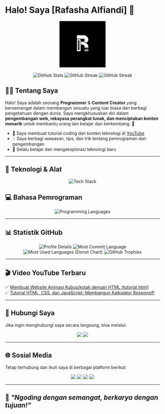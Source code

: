 # Halo! Saya [Rafasha Alfiandi] 🚀

<p align="center">
  <img src="Dokumen/logo.png" alt="Logo Saya" width="150"/>
</p>

<p align="center">
  <img src="https://github-readme-stats.vercel.app/api?username=Rfshacodeid&show_icons=true&theme=tokyonight" alt="GitHub Stats"/>
  <img src="https://github-readme-streak-stats.herokuapp.com?user=Rfshacodeid&theme=tokyonight&hide_border=true" alt="GitHub Streak"/>
  <img src="https://github-readme-streak-stats.herokuapp.com/?user=Rfshacodeid&theme=tokyonight" alt="GitHub Streak"/>
</p>

## 👨‍💻 Tentang Saya

Halo! Saya adalah seorang **Programmer** & **Content Creator** yang bersemangat dalam membangun sesuatu yang luar biasa dan berbagi pengetahuan dengan dunia. Saya mengkhususkan diri dalam **pengembangan web, rekayasa perangkat lunak, dan menciptakan konten menarik** untuk membantu orang lain belajar dan berkembang. 🌟

- 🎥 Saya membuat tutorial coding dan konten teknologi di [YouTube](https://youtube.com/Rafashaalfiandi)
- 💡 Saya berbagi wawasan, tips, dan trik tentang pemrograman dan pengembangan
- 🚀 Selalu belajar dan mengeksplorasi teknologi baru

---

## 🔧 Teknologi & Alat
<p align="center">
  <img src="https://skillicons.dev/icons?i=linux,windows,git,github,gitlab,aws,gcp,vercel,docker,vscode,jetbrains,jira,trello,notion" alt="Tech Stack"/>
</p>

## 💻 Bahasa Pemrograman
<p align="center">
  <img src="https://skillicons.dev/icons?i=python,html,css,js,bash,vbs,java,c,cpp,php,ruby,go" alt="Programming Languages"/>
</p>

---

## 📊 Statistik GitHub
<p align="center">
  <img src="https://github-profile-summary-cards.vercel.app/api/cards/profile-details?username=Rfshacodeid&theme=tokyonight" alt="Profile Details"/>
  <img src="https://github-profile-summary-cards.vercel.app/api/cards/most-commit-language?username=Rfshacodeid&theme=tokyonight" alt="Most Commit Language"/>
  <img src="https://github-readme-stats.vercel.app/api/top-langs/?username=Rfshacodeid&theme=tokyonight&layout=donut" alt="Most Used Languages (Donut Chart)"/>
  <img src="https://github-profile-trophy.vercel.app/?username=Rfshacodeid&theme=tokyonight&margin-w=10" alt="GitHub Trophies"/>
</p>

---

## 🎬 Video YouTube Terbaru
✅ [Membuat Website Animasi Kubus/kotak dengan HTML (tutorial html)](https://youtu.be/NJMbFQfho8o?si=O9A4hdjwdKsUrKjC)<br>
✅ [Tutorial HTML, CSS, dan JavaScript: Membangun Kalkulator Responsif!](https://youtu.be/NJMbFQfho8o?si=pZMHyWt-hOYidQo0)

---

## 📣 Hubungi Saya
Jika ingin menghubungi saya secara langsung, bisa melalui:

<p align="center">
  <a href="mailto:rfshacoderid@gmail.com"><img src="https://img.shields.io/badge/Email-D14836?style=for-the-badge&logo=gmail&logoColor=white"/></a>
  <a href="https://t.me/rfshacodeid"><img src="https://img.shields.io/badge/Telegram-26A5E4?style=for-the-badge&logo=telegram&logoColor=white"/></a>
</p>

---

## 🌐 Sosial Media
Tetap terhubung dan ikuti saya di berbagai platform berikut:

<p align="center">
  <a href="https://github.com/Rfshacodeid"><img src="https://img.shields.io/badge/GitHub-000?style=for-the-badge&logo=github"/></a>
  <a href="https://twitter.com/gadogado_inc"><img src="https://img.shields.io/badge/Twitter-1DA1F2?style=for-the-badge&logo=twitter&logoColor=white"/></a>
  <a href="https://instagram.com/rfashacode.id"><img src="https://img.shields.io/badge/Instagram-E4405F?style=for-the-badge&logo=instagram&logoColor=white"/></a>
  <a href="https://www.youtube.com/@Rafashaalfiandi"><img src="https://img.shields.io/badge/YouTube-FF0000?style=for-the-badge&logo=youtube&logoColor=white"/></a>
</p>

---

## 🚀 *"Ngoding dengan semangat, berkarya dengan tujuan!"*
